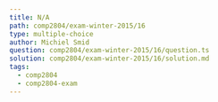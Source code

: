 ```yaml
---
title: N/A
path: comp2804/exam-winter-2015/16
type: multiple-choice
author: Michiel Smid
question: comp2804/exam-winter-2015/16/question.ts
solution: comp2804/exam-winter-2015/16/solution.md
tags:
  - comp2804
  - comp2804-exam
---
```

